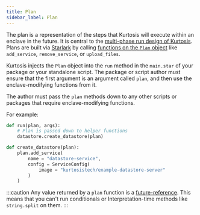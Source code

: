 ```yaml
---
title: Plan
sidebar_label: Plan
---
```


The plan is a representation of the steps that Kurtosis will execute within an enclave in the future. It is central to the [multi-phase run design of Kurtosis][multi-phase-runs]. Plans are built via [Starlark][starlark-reference] by calling [functions on the `Plan` object][plan-starlark-reference] like `add_service`, `remove_service`, or `upload_files`.

Kurtosis injects the `Plan` object into the `run` method in the `main.star` of your package or your standalone script. The package or script author must ensure that the first argument is an argument called `plan`, and then use the enclave-modifying functions from it. 

The author must pass the `plan` methods down to any other scripts or packages that require enclave-modifying functions.

For example:

```python
def run(plan, args):
    # Plan is passed down to helper functions
    datastore.create_datastore(plan)

def create_datastore(plan):
    plan.add_service(
        name = "datastore-service",
        config = ServiceConfig(
            image = "kurtosistech/example-datastore-server"
        )
    )
```

:::caution
Any value returned by a `plan` function is a [future-reference][future-reference]. This means that you can't run conditionals or Interpretation-time methods like `string.split` on them.
:::

<!------------------ ONLY LINKS BELOW HERE -------------------->
[future-reference]: ./future-references.md
[arguments]: ./packages.md#arguments
[multi-phase-runs]: ./multi-phase-runs.md
[starlark-reference]: ./starlark.md
[plan-starlark-reference]: ../starlark-reference/plan.md
